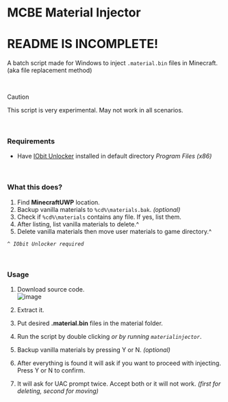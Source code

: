 # MCBE Material Injector

# README IS INCOMPLETE!

A batch script made for Windows to inject `.material.bin` files in Minecraft. (aka file replacement method)  

<br>

> [!CAUTION]
> This script is very experimental. May not work in all scenarios.

<br>

### Requirements
* Have [IObit Unlocker](https://www.iobit.com/en/iobit-unlocker.php) installed in default directory *Program Files (x86)*

<br>

### What this does?
1. Find **MinecraftUWP** location.
2. Backup vanilla materials to `%cd%\materials.bak`. *(optional)*
3. Check if `%cd%\materials` contains any file. If yes, list them.
4. After listing, list vanilla materials to delete.^
5. Delete vanilla materials then move user materials to game directory.^

*`^ IObit Unlocker required`*

<br>

### Usage
1. Download source code.  
![image](https://github.com/user-attachments/assets/4422464e-26a3-4068-993e-adc76817ca9c)

2. Extract it.
3. Put desired **.material.bin** files in the material folder.
4. Run the script by double clicking *or by running `materialinjector`*.
5. Backup vanilla materials by pressing Y or N. *(optional)*
6. After everything is found it will ask if you want to proceed with injecting. Press Y or N to confirm.
7. It will ask for UAC prompt twice. Accept both or it will not work. *(first for deleting, second for moving)*
